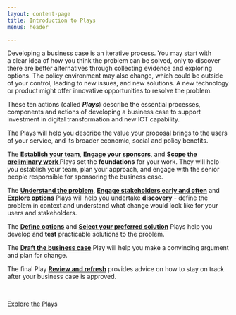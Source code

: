```yaml
---
layout: content-page
title: Introduction to Plays
menus: header

---
```

<p>Developing a business case is an iterative process. You may start with a&nbsp;clear idea of how you think the problem can be solved, only to discover there are better alternatives through collecting evidence and&nbsp;exploring options. The policy environment may also change, which could be outside of your control, leading to new issues, and new solutions. A new technology or product might offer innovative opportunities to resolve the problem.</p>
<p>These ten actions (called <strong><em>Plays</em></strong>) describe the essential processes, components and actions of developing a business case to support investment in digital transformation and new ICT capability.&nbsp;</p>
<p>The Plays will help you describe the value your proposal brings to the users of your service, and its broader economic, social and policy benefits.&nbsp;</p>
<p>The <strong><a href="/plays/establish-your-team/">Establish your team</a></strong>, <strong><a href="/plays/engage-your-sponsors/">Engage your sponsors</a></strong>, and <strong><a href="/plays/scope-the-preliminary-work/">Scope the preliminary work </a></strong>Plays set the <strong>foundations</strong> for your work. They will help you establish your team, plan your approach, and engage with the senior people responsible for sponsoring the business case.</p>
<p>The <strong><a href="/plays/understand-the-problem/">Understand the problem</a></strong>, <strong><a href="/plays/engage-stakeholders-early-and-often">Engage stakeholders early and often</a></strong> and <strong><a href="/plays/explore-options">Explore options</a></strong> Plays will help you undertake <strong>discovery</strong> - define the problem in context and understand what change would look like for your users and stakeholders.&nbsp;</p>
<p>The <strong><a href="/plays/define-options/">Define options</a></strong> and <strong><a href="/plays/select-your-preferred-solution">Select your preferred solution</a></strong> Plays help you develop and <strong>test</strong> practicable solutions to the problem.</p>
<p>The <strong><a href="/plays/draft-the-business-case">Draft the business case</a></strong> Play will help you make a convincing argument and plan for change.</p>
<p>The final Play <strong><a href="/plays/review-and-refresh/">Review and refresh</a></strong> provides advice on how to stay on track after your business case is approved.</p>
<p>&nbsp;</p>
<p><a class="au-btn au-btn--primary au-btn--large" href="/plays/">Explore the Plays</a></p>